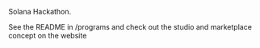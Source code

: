 Solana Hackathon. 

See the README in /programs and check out the studio and marketplace concept on the website 

